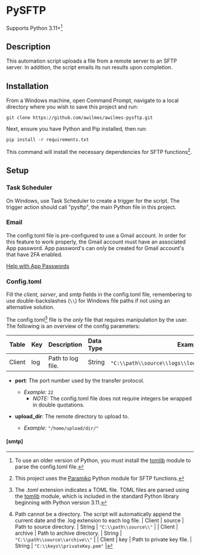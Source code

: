 # PySFTP

Supports Python 3.11+[^3]
[^3]: To use an older version of Python, you must install the [tomlib](https://docs.python.org/3.11/library/tomllib.html) module to parse the config.toml file.

## Description

This automation script uploads a file from a remote server to an SFTP server. In addition, the script emails its run results upon completion.

## Installation

From a Windows machine, open Command Prompt, navigate to a local directory where you wish to save this project and run: 

`git clone https://github.com/awilmes/awilmes-pysftp.git`

Next, ensure you have Python and Pip installed, then run:

`pip install -r requirements.txt`

This command will install the necessary dependencies for SFTP functions[^1].
[^1]: This project uses the [Paramiko](https://www.paramiko.org/) Python module for SFTP functions.

## Setup

### Task Scheduler

On Windows, use Task Scheduler to create a trigger for the script. The trigger action should call "pysftp", the main Python file in this project.

### Email

The config.toml file is pre-configured to use a Gmail account. In order for this feature to work properly, the Gmail account must have an associated App password. App password's can only be created for Gmail account's that have 2FA enabled.

[Help with App Passwords](https://support.google.com/accounts/answer/185833?hl=en/)

### Config.toml

Fill the *client*, *server*, and *smtp* fields in the config.toml file, remembering to use double-backslashes (`\\`) for Windows file paths if not using an alternative solution.

The config.toml[^2] file is the *only* file that requires manipulation by the user. The following is an overview of the config parameters:
[^2]: The *.toml* extension indicates a TOML file. TOML files are parsed using the [tomlib](https://docs.python.org/3.11/library/tomllib.html) module, which is included in the standard Python library beginning with Python version 3.11.

| Table | Key | Description | Data Type | Example |
| :-----: | :----- | :------------------------ | :------ | --------------------------: |
| Client | log | Path to log file. | String | `"C:\\path\\source\\logs\\log"`[^4] |
[^4]: Path cannot be a directory. The script will automatically append the current date and the .log extension to each log file.
| Client | source | Path to source directory. | String | `"C:\\path\\source\\"` |
| Client | archive | Path to archive directory. | String | `"C:\\path\\source\\archive\\"` |
| Client | key | Path to private key file. | String | `"C:\\keys\\privateKey.pem"`[^5] |
[^5]: This project utilizes Paramiko to create an RSA key object from a private key file (.pem). See [Paramiko documention on key handling](https://docs.paramiko.org/en/stable/api/keys.html) for more information.
| Client | pattern | Name of the target file. | String | `"Filename"` |
| Client | extension | Extension of the target file. | String | `".csv"` |
| Server | host | Hostname of the server. | String | `"ftp.test.net"` |
| Server | user | Username of the server. | String | `"user"` |
| Server | port | Port number. | Integer | `20`[^6] |
| Server | upload_dir | Server directory to upload to. | String | `"/usr/home/"` |
| smtp | host | Hostname of smtp server. | String | `"smtp.gmail.com"` |
| smtp | port | Port number to use. | Integer | `465`[^6] |
[^6]: See [toml documentation](https://toml.io/en/v1.0.0#integer) for more information on data types.
| smtp | user | Sender address. | String | `"user@gmail.com"` |
| smtp | password | Sender app password. | String | `"app-p@ssw0rd"` |
| smtp | recipient | Recipient address. | String | `"recipient@email.net"` |




- **port**: The port number used by the transfer protocol.
    - *Example:* `22`
        - *NOTE:* The config.toml file does not require integers be wrapped in double quotations.

- **upload_dir**: The remote directory to upload to.
    - *Example:* `"/home/upload/dir/"`

#### [smtp]